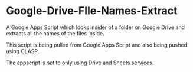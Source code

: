 # Google-Drive-FIle-Names-Extract

A Google Apps Script which looks insider of a folder on Google Drive and extracts all the names of the files inside.

This script is being pulled from Google Apps Script and also being pushed using CLASP.

The appscript is set to only using Drive and Sheets services.
